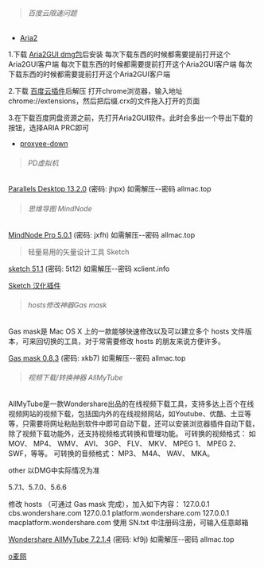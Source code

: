 > ###### 百度云限速问题

* [Aria2](https://github.com/yangshun1029/aria2gui)


1.下载 [Aria2GUI dmg包](https://github.com/yangshun1029/aria2gui/releases)后安装
每次下载东西的时候都需要提前打开这个Aria2GUI客户端
每次下载东西的时候都需要提前打开这个Aria2GUI客户端
每次下载东西的时候都需要提前打开这个Aria2GUI客户端

2.下载 [百度云插件](https://github.com/acgotaku/BaiduExporter)后解压
打开chrome浏览器，输入地址 chrome://extensions，然后把后缀.crx的文件拖入打开的页面

3.在下载百度网盘资源之前，先打开Aria2GUI软件。此时会多出一个导出下载的按钮，选择ARIA PRC即可

* [proxyee-down](https://github.com/proxyee-down-org/proxyee-down)

> ###### PD虚拟机

[Parallels Desktop 13.2.0](https://pan.baidu.com/s/1kVeRiUb) (密码: jhpx)
如需解压--密码 allmac.top

> ###### 思维导图 MindNode

[MindNode Pro 5.0.1](https://pan.baidu.com/s/1c13lLtQ) (密码: jxfh)
如需解压--密码 allmac.top


> 轻量易用的矢量设计工具 Sketch

[sketch 51.1](https://pan.baidu.com/s/1qDkKVx9XHWqm-vg4hPn4fQ) (密码: 5t12)
如需解压--密码 xclient.info

[Sketch 汉化插件](https://github.com/cute/SketchI18N)


> ###### hosts修改神器Gas mask

Gas mask是 Mac OS X 上的一款能够快速修改以及可以建立多个 hosts 文件版本，可来回切换的工具，对于常需要修改 hosts 的朋友来说方便许多。

[Gas mask 0.8.3](https://pan.baidu.com/s/1yN_C5Qf_Bui_PFyHgxRZxQ) (密码: xkb7)
如需解压--密码 allmac.top


> ###### 视频下载/转换神器 AllMyTube

AllMyTube是一款Wondershare出品的在线视频下载工具，支持多达上百个在线视频网站的视频下载，包括国内外的在线视频网站，如Youtube、优酷、土豆等等，只需要将网址粘贴到软件中即可自动下载，还可以安装浏览器插件自动下载，除了视频下载功能外，还支持视频格式转换和管理功能。
可转换的视频格式：
如 MOV、 MP4、 WMV、 AVI、 3GP、 FLV、 MKV、 MPEG 1、 MPEG 2、 SWF，等等。
可转换的音频格式：
MP3、 M4A、 WAV、 MKA。

other
以DMG中实际情况为准

5.7.1、5.7.0、5.6.6

修改 hosts （可通过 Gas mask 完成），加入如下内容：
127.0.0.1 cbs.wondershare.com
127.0.0.1 platform.wondershare.com
127.0.0.1 macplatform.wondershare.com
使用 SN.txt 中注册码注册，可输入任意邮箱

[Wondershare AllMyTube 7.2.1.4](https://pan.baidu.com/s/1nib_9AVW1x164cNmbQXYbQ) (密码: kf9j)
如需解压--密码 allmac.top




[o麦网](http://www.allmac.top/category/article/install/)

